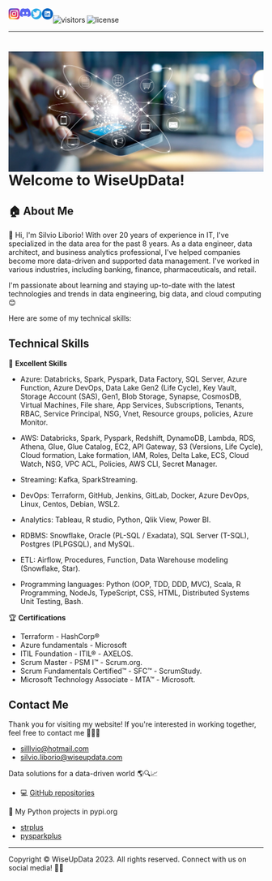 <a href="https://github.com/wiseupdata/wiseupdata">
  <img align="left" alt="Wise Up Data's Instagram" width="22px" src="https://raw.githubusercontent.com/wiseupdata/wiseupdata/main/assets/instagram.png" />   
</a> 
<a href="https://github.com/wiseupdata/wiseupdata">
  <img align="left" alt="wise Up Data's Discord" width="22px" src="https://raw.githubusercontent.com/wiseupdata/wiseupdata/main/assets/discord.png" />
</a>
<a href="https://github.com/wiseupdata/wiseupdata">
  <img align="left" alt="wise Up Data | Twitter" width="22px" src="https://raw.githubusercontent.com/wiseupdata/wiseupdata/main/assets/twitter.png" />
</a>
<a href="https://github.com/wiseupdata/wiseupdata">
  <img align="left" alt="wise Up Data's LinkedIN" width="22px" src="https://raw.githubusercontent.com/wiseupdata/wiseupdata/main/assets/linkedin.png" />
</a>

![visitors](https://visitor-badge.glitch.me/badge?page_id=wiseupdata.wiseupdatag&left_color=green&right_color=black) 
![license](https://img.shields.io/github/license/wiseupdata/wiseupdata?style=plastic)

---

<a name="readme-top"></a>

<h1>
<img align="left" alt="DP-203" src="assets/high-tech_1500282632.jpg" width="800" />

<br>
<br>
<br>
<br>
<br>


# Welcome to WiseUpData!

## 🏠 About Me

👋 Hi, I'm Silvio Liborio! With over 20 years of experience in IT, I've specialized in the data area for the past 8 years. As a data engineer, data architect, and business analytics professional, I've helped companies become more data-driven and supported data management. I've worked in various industries, including banking, finance, pharmaceuticals, and retail.

I'm passionate about learning and staying up-to-date with the latest technologies and trends in data engineering, big data, and cloud computing 😊

Here are some of my technical skills:

## Technical Skills

🚀 **Excellent Skills**

- Azure: Databricks, Spark, Pyspark, Data Factory, SQL Server, Azure Function, Azure DevOps, Data Lake Gen2 (Life Cycle), Key Vault, Storage Account (SAS), Gen1, Blob Storage, Synapse, CosmosDB, Virtual Machines, File share, App Services, Subscriptions, Tenants, RBAC, Service Principal, NSG, Vnet, Resource groups, policies, Azure Monitor.

- AWS: Databricks, Spark, Pyspark, Redshift, DynamoDB, Lambda, RDS, Athena, Glue, Glue Catalog, EC2, API Gateway, S3 (Versions, Life Cycle), Cloud formation, Lake formation, IAM, Roles, Delta Lake, ECS, Cloud Watch, NSG, VPC ACL, Policies, AWS CLI, Secret Manager.

- Streaming: Kafka, SparkStreaming.

- DevOps: Terraform, GitHub, Jenkins, GitLab, Docker, Azure DevOps, Linux, Centos, Debian, WSL2.

- Analytics: Tableau, R studio, Python, Qlik View, Power BI.

- RDBMS: Snowflake, Oracle (PL-SQL / Exadata), SQL Server (T-SQL), Postgres (PLPGSQL), and MySQL.

- ETL: Airflow, Procedures, Function, Data Warehouse modeling (Snowflake, Star).

- Programming languages: Python (OOP, TDD, DDD, MVC), Scala, R Programming, NodeJs, TypeScript, CSS, HTML, Distributed Systems Unit Testing, Bash.

🏆 **Certifications**

- Terraform - HashCorp®
- Azure fundamentals - Microsoft 
- ITIL Foundation - ITIL® - AXELOS. 
- Scrum Master - PSM I™ - Scrum.org. 
- Scrum Fundamentals Certified™ - SFC™ - ScrumStudy.
- Microsoft Technology Associate - MTA™ - Microsoft.

## Contact Me

Thank you for visiting my website! If you're interested in working together, feel free to contact me 📧📞💬
  - silllvio@hotmail.com
  - silvio.liborio@wiseupdata.com

Data solutions for a data-driven world 🌎🔍📈
 
  - 💻 [GitHub repositories](https://github.com/wiseupdata?tab=repositories)

🚀 My Python projects in pypi.org
   - [strplus](https://pypi.org/project/strplus/)
   - [pysparkplus](https://pypi.org/project/pysparkplus/)

---

Copyright © WiseUpData 2023. All rights reserved. Connect with us on social media! 📅📱